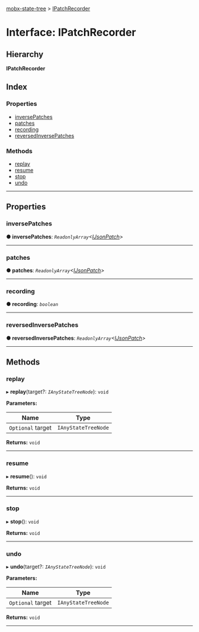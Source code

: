 [mobx-state-tree](../README.md) > [IPatchRecorder](../interfaces/ipatchrecorder.md)

# Interface: IPatchRecorder

## Hierarchy

**IPatchRecorder**

## Index

### Properties

* [inversePatches](ipatchrecorder.md#inversepatches)
* [patches](ipatchrecorder.md#patches)
* [recording](ipatchrecorder.md#recording)
* [reversedInversePatches](ipatchrecorder.md#reversedinversepatches)

### Methods

* [replay](ipatchrecorder.md#replay)
* [resume](ipatchrecorder.md#resume)
* [stop](ipatchrecorder.md#stop)
* [undo](ipatchrecorder.md#undo)

---

## Properties

<a id="inversepatches"></a>

###  inversePatches

**● inversePatches**: *`ReadonlyArray`<[IJsonPatch](ijsonpatch.md)>*

___
<a id="patches"></a>

###  patches

**● patches**: *`ReadonlyArray`<[IJsonPatch](ijsonpatch.md)>*

___
<a id="recording"></a>

###  recording

**● recording**: *`boolean`*

___
<a id="reversedinversepatches"></a>

###  reversedInversePatches

**● reversedInversePatches**: *`ReadonlyArray`<[IJsonPatch](ijsonpatch.md)>*

___

## Methods

<a id="replay"></a>

###  replay

▸ **replay**(target?: *`IAnyStateTreeNode`*): `void`

**Parameters:**

| Name | Type |
| ------ | ------ |
| `Optional` target | `IAnyStateTreeNode` |

**Returns:** `void`

___
<a id="resume"></a>

###  resume

▸ **resume**(): `void`

**Returns:** `void`

___
<a id="stop"></a>

###  stop

▸ **stop**(): `void`

**Returns:** `void`

___
<a id="undo"></a>

###  undo

▸ **undo**(target?: *`IAnyStateTreeNode`*): `void`

**Parameters:**

| Name | Type |
| ------ | ------ |
| `Optional` target | `IAnyStateTreeNode` |

**Returns:** `void`

___

